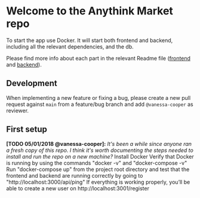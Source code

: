 # Welcome to the Anythink Market repo

To start the app use Docker. It will start both frontend and backend, including all the relevant dependencies, and the db.

Please find more info about each part in the relevant Readme file ([frontend](frontend/readme.md) and [backend](backend/README.md)).

## Development

When implementing a new feature or fixing a bug, please create a new pull request against `main` from a feature/bug branch and add `@vanessa-cooper` as reviewer.

## First setup

**[TODO 05/01/2018 @vanessa-cooper]:** _It's been a while since anyone ran a fresh copy of this repo. I think it's worth documenting the steps needed to install and run the repo on a new machine?_
Install Docker
Verify that Docker is running by using the commands "docker -v" and "docker-compose -v"
Run "docker-compose up" from the project root directory and test that the frontend and backend are running correctly by going to "http://localhost:3000/api/ping" 
If everything is working properly, you’ll be able to create a new user on http://localhost:3001/register
